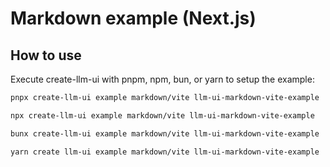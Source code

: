 # Markdown example (Next.js)

## How to use

Execute create-llm-ui with pnpm, npm, bun, or yarn to setup the example:

```bash
pnpx create-llm-ui example markdown/vite llm-ui-markdown-vite-example
```

```bash
npx create-llm-ui example markdown/vite llm-ui-markdown-vite-example
```

```bash
bunx create-llm-ui example markdown/vite llm-ui-markdown-vite-example
```

```bash
yarn create llm-ui example markdown/vite llm-ui-markdown-vite-example
```

